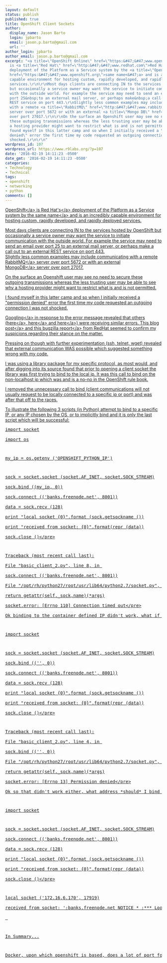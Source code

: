 ```yaml
---
layout: default
status: publish
published: true
title: OpenShift Client Sockets
author:
  display_name: Jason Barto
  login: jpbarto
  email: jason.p.barto@gmail.com
  url: ''
author_login: jpbarto
author_email: jason.p.barto@gmail.com
excerpt: "<a title=\"OpenShift Online\" href=\"https:&#47;&#47;www.openshift.com&#47;\">OpenShift<&#47;a>
  is <a title=\"Red Hat\" href=\"http:&#47;&#47;www.redhat.com\">Red Hat's<&#47;a>
  deployment of the Platform as a Service system by the <a title=\"OpenShift Origin\"
  href=\"https:&#47;&#47;www.openshift.org\">same name<&#47;a> and is an incredibly
  capable environment for hosting custom, rapidly developed, and rapidly deployed
  services.\r\n\r\nMost days clients are connecting IN to the services hosted by OpenShift
  but occasionally a service owner may want the service to initiate communication
  with the outside world. For example the service may need to send an email&nbsp;over
  port 25&nbsp;to an external mail server, or perhaps make&nbsp;a call out to an external
  REST service on port 443.\r\nSlightly less common examples may include communicating
  with a remote <a title=\"RabbitMQ\" href=\"http:&#47;&#47;www.rabbitmq.com&#47;\">RabbitMQ<&#47;a>
  server over port 5672 or with an external <a title=\"Mongo DB\" href=\"https:&#47;&#47;www.mongodb.org&#47;\">MongoDB<&#47;a>&nbsp;server
  over port 27017.\r\n\r\nOn the surface an Openshift user may see no need to secure
  these outgoing transmissions whereas the less trusting user may be able to see why
  a hosting provider might want to restrict what is and is not permitted.\r\n\r\nI
  found myself in this latter camp and so when I initially received a \"permission
  denied\" error the first time my code requested an outgoing connection I was not
  shocked.\r\n\r\n"
wordpress_id: 107
wordpress_url: https://www.r9labs.org/?p=107
date: '2016-02-19 14:11:23 -0500'
date_gmt: '2016-02-19 14:11:23 -0500'
categories:
- Technology
- Technical
tags:
- openshift
- networking
- python
comments: []
---
```

<p><a title="OpenShift Online" href="https:&#47;&#47;www.openshift.com&#47;">OpenShift<&#47;a> is <a title="Red Hat" href="http:&#47;&#47;www.redhat.com">Red Hat's<&#47;a> deployment of the Platform as a Service system by the <a title="OpenShift Origin" href="https:&#47;&#47;www.openshift.org">same name<&#47;a> and is an incredibly capable environment for hosting custom, rapidly developed, and rapidly deployed services.</p>
<p>Most days clients are connecting IN to the services hosted by OpenShift but occasionally a service owner may want the service to initiate communication with the outside world. For example the service may need to send an email&nbsp;over port 25&nbsp;to an external mail server, or perhaps make&nbsp;a call out to an external REST service on port 443.<br />
Slightly less common examples may include communicating with a remote <a title="RabbitMQ" href="http:&#47;&#47;www.rabbitmq.com&#47;">RabbitMQ<&#47;a> server over port 5672 or with an external <a title="Mongo DB" href="https:&#47;&#47;www.mongodb.org&#47;">MongoDB<&#47;a>&nbsp;server over port 27017.</p>
<p>On the surface an Openshift user may see no need to secure these outgoing transmissions whereas the less trusting user may be able to see why a hosting provider might want to restrict what is and is not permitted.</p>
<p>I found myself in this latter camp and so when I initially received a "permission denied" error the first time my code requested an outgoing connection I was not shocked.</p>
<p><a id="more"></a><a id="more-107"></a></p>
<p><a title="Google: openshift outgoing socket" href="https:&#47;&#47;www.google.co.uk&#47;webhp?sourceid=chrome-instant&amp;ion=1&amp;espv=2&amp;ie=UTF-8#q=openshift+outgoing+socket"> Googling<&#47;a> in response to the error message revealed that others (<a href="http:&#47;&#47;stackoverflow.com&#47;questions&#47;22057043&#47;openshift-online-outgoing-connections-permission-denied">here<&#47;a>, <a href="http:&#47;&#47;wildfly-development.1055759.n5.nabble.com&#47;java-net-SocketException-Permission-denied-Openshift-td5716537.html">here<&#47;a> and <a href="http:&#47;&#47;stackoverflow.com&#47;questions&#47;16911325&#47;fail-to-open-an-outgoing-connection-socket-on-openshift">here<&#47;a>) were receiving similar errors. This <a title="OpenShift some ports allowed" href="https:&#47;&#47;blog.openshift.com&#47;outbound-mail-ports-are-now-open-for-business-on-openshift&#47;">blog post<&#47;a> and <a title="OpenShift stance on outgoing sockets" href="https:&#47;&#47;bugzilla.redhat.com&#47;show_bug.cgi?id=1016805">this bugzilla report<&#47;a>&nbsp;from RedHat seemed to confirm my suspicions regarding their stance on the matter.</p>
<p>Pressing on though with further experimentation (ssh, telnet, wget) revealed that external communication WAS possible which suggested something wrong with my code.</p>
<p>I was using a library package for my specific protocol, as most would, and after digging into its source found that prior to opening a client socket the library was first trying to bind to the local ip. It was this call to bind on the non-localhost ip which was and is a no-no in the OpenShift rule book.</p>
<p>I removed the unnecessary call to bind (client communications will not usually request to be locally connected to a specific ip or port) and was after that off to the races.</p>
<p>To illustrate the following 3 scripts (in Python) attempt to bind to a specific IP, or any IP chosen by the OS, or to implicitly bind and it is only the last script which will be successful:</p>
<pre class="lang:python decode:true" title="Network Client Test Script #1">import socket<br />
import os</p>
<p>my_ip = os.getenv ('OPENSHIFT_PYTHON_IP')</p>
<p>sock = socket.socket (socket.AF_INET, socket.SOCK_STREAM)<br />
sock.bind ((my_ip, 0))<br />
sock.connect (('banks.freenode.net', 8001))<br />
data = sock.recv (128)<br />
print "local socket {0}".format (sock.getsockname ())<br />
print "received from socket: {0}".format(repr (data))<br />
sock.close ()<&#47;pre></p>
<pre class="lang:sh decode:true" title="Test Script #1: Output">Traceback (most recent call last):<br />
File "basic_client_2.py", line 8, in <module><br />
sock.connect (('banks.freenode.net', 8001))<br />
File "&#47;opt&#47;rh&#47;python27&#47;root&#47;usr&#47;lib64&#47;python2.7&#47;socket.py", line 224, in meth<br />
return getattr(self._sock,name)(*args)<br />
socket.error: [Errno 110] Connection timed out<&#47;pre><br />
Ok binding to the container defined IP didn't work, what if we let the OS decide:</p>
<pre class="lang:python decode:true" title="Network Test Script #2">import socket</p>
<p>sock = socket.socket (socket.AF_INET, socket.SOCK_STREAM)<br />
sock.bind (('', 0))<br />
sock.connect (('banks.freenode.net', 8001))<br />
data = sock.recv (128)<br />
print "local socket {0}".format (sock.getsockname ())<br />
print "received from socket: {0}".format(repr (data))<br />
sock.close ()<&#47;pre></p>
<pre class="lang:sh decode:true" title="Test Script #2: Output">Traceback (most recent call last):<br />
File "basic_client_2.py", line 4, in <module><br />
sock.bind (('', 0))<br />
File "&#47;opt&#47;rh&#47;python27&#47;root&#47;usr&#47;lib64&#47;python2.7&#47;socket.py", line 224, in meth<br />
return getattr(self._sock,name)(*args)<br />
socket.error: [Errno 13] Permission denied<&#47;pre><br />
Ok so that didn't work either, what address *should* I bind to?</p>
<pre class="lang:default decode:true " title="Network Test Script #3">import socket</p>
<p>sock = socket.socket (socket.AF_INET, socket.SOCK_STREAM)<br />
sock.connect (('banks.freenode.net', 8001))<br />
data = sock.recv (128)<br />
print "local socket {0}".format (sock.getsockname ())<br />
print "received from socket: {0}".format(repr (data))<br />
sock.close ()<&#47;pre></p>
<pre class="lang:default decode:true" title="Test Script #3: Output">local socket ('172.16.6.170', 17919)<br />
received from socket: ':banks.freenode.net NOTICE * :*** Looking up your hostname...\r\n'<&#47;pre><br />
&nbsp;</p>
<p>In Summary...</p>
<p>Docker, upon which openshift is based, does a lot of port forwarding to map a container's ports [OpenShift] is [Red Hat’s] deployment of the Platform as a Service system by the [same name] and is an incredibly capable environment for hosting custom, rapidly developed, and rapidly deployed services. Most days clients are connecting IN to the services hosted by OpenShift but occasionally a service owner may want the service to initiate communication with the outside world. For example the service may need to send an email over port 25 to an external mail server, or perhaps make a call out to an external REST service on port 443. Slightly less common examples may include communicating with a remote [RabbitMQ] server over port 5672 or with an external [MongoDB] server over port 27017. On the surface an Openshift user may see no need to secure these outgoing transmissions whereas the less trusting user may be able to see why a hosting provider might want to restrict what is and is not permitted. I found myself in this latter camp and so when I initially received a “permission denied” error the first time my code requested an outgoing connection I was not shocked. <!--more--> [Googling] in response to the error message revealed that others ([here], [here][1] and [here][2]) were receiving similar errors. This [blog post] and [this bugzilla report] from RedHat seemed to confirm my suspicions regarding their stance on the matter. Pressing on though with further experimentation (ssh, telnet, wget) revealed that external communication WAS possible which suggested something wrong with my code. I was using a library package for my specific protocol, as most would, and after digging into its source found that prior to opening a client socket the library was first trying to bind to the local ip. It was this call to bind on the non-localhost ip which was and is a no-no in the OpenShift rule book. I removed the unnecessary call to bind (client communications will not usually requ

  [OpenShift]: https://www.openshift.com/ "OpenShift Online"
  [Red Hat’s]: http://www.redhat.com "Red Hat"
  [same name]: https://www.openshift.org "OpenShift Origin"
  [RabbitMQ]: http://www.rabbitmq.com/ "RabbitMQ"
  [MongoDB]: https://www.mongodb.org/ "Mongo DB"
  [Googling]: https://www.google.co.uk/webhp?sourceid=chrome-instant&ion=1&espv=2&ie=UTF-8#q=openshift+outgoing+socket "Google: openshift outgoing socket"
  [here]: http://stackoverflow.com/questions/22057043/openshift-online-outgoing-connections-permission-denied
  [1]: http://wildfly-development.1055759.n5.nabble.com/java-net-SocketException-Permission-denied-Openshift-td5716537.html
  [2]: http://stackoverflow.com/questions/16911325/fail-to-open-an-outgoing-connection-socket-on-openshift
  [blog post]: https://blog.openshift.com/outbound-mail-ports-are-now-open-for-business-on-openshift/ "OpenShift some ports allowed"
  [this bugzilla report]: https://bugzilla.redhat.com/show_bug.cgi?id=1016805 "OpenShift stance on outgoing sockets"
